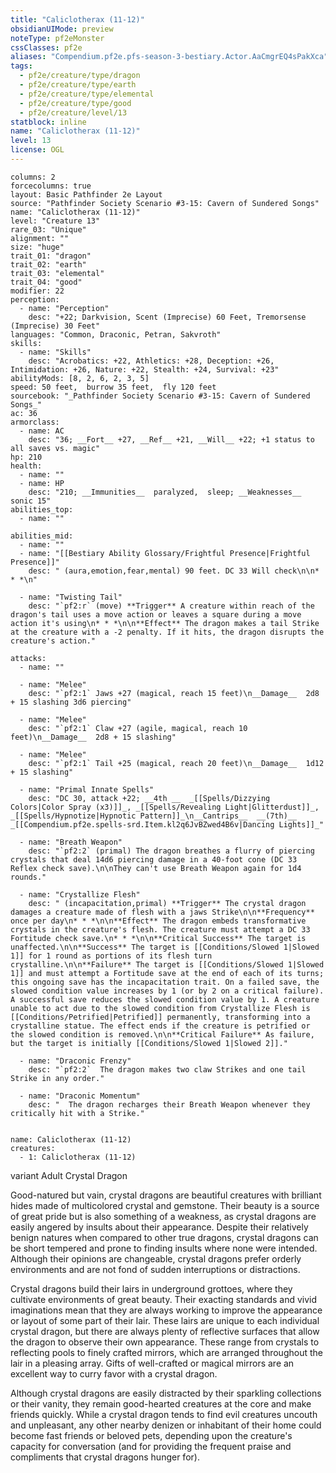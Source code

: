 ```yaml
---
title: "Caliclotherax (11-12)"
obsidianUIMode: preview
noteType: pf2eMonster
cssClasses: pf2e
aliases: "Compendium.pf2e.pfs-season-3-bestiary.Actor.AaCmgrEQ4sPakXca" 
tags:
  - pf2e/creature/type/dragon
  - pf2e/creature/type/earth
  - pf2e/creature/type/elemental
  - pf2e/creature/type/good
  - pf2e/creature/level/13
statblock: inline
name: "Caliclotherax (11-12)"
level: 13
license: OGL
---
```


```statblock
columns: 2
forcecolumns: true
layout: Basic Pathfinder 2e Layout
source: "Pathfinder Society Scenario #3-15: Cavern of Sundered Songs"
name: "Caliclotherax (11-12)"
level: "Creature 13"
rare_03: "Unique"
alignment: ""
size: "huge"
trait_01: "dragon"
trait_02: "earth"
trait_03: "elemental"
trait_04: "good"
modifier: 22
perception:
  - name: "Perception"
    desc: "+22; Darkvision, Scent (Imprecise) 60 Feet, Tremorsense (Imprecise) 30 Feet"
languages: "Common, Draconic, Petran, Sakvroth"
skills:
  - name: "Skills"
    desc: "Acrobatics: +22, Athletics: +28, Deception: +26, Intimidation: +26, Nature: +22, Stealth: +24, Survival: +23"
abilityMods: [8, 2, 6, 2, 3, 5]
speed: 50 feet,  burrow 35 feet,  fly 120 feet
sourcebook: "_Pathfinder Society Scenario #3-15: Cavern of Sundered Songs_"
ac: 36
armorclass:
  - name: AC
    desc: "36; __Fort__ +27, __Ref__ +21, __Will__ +22; +1 status to all saves vs. magic"
hp: 210
health:
  - name: ""
  - name: HP
    desc: "210; __Immunities__  paralyzed,  sleep; __Weaknesses__ sonic 15"
abilities_top:
  - name: ""

abilities_mid:
  - name: ""
  - name: "[[Bestiary Ability Glossary/Frightful Presence|Frightful Presence]]"
    desc: " (aura,emotion,fear,mental) 90 feet. DC 33 Will check\n\n* * *\n"

  - name: "Twisting Tail"
    desc: "`pf2:r` (move) **Trigger** A creature within reach of the dragon's tail uses a move action or leaves a square during a move action it's using\n* * *\n\n**Effect** The dragon makes a tail Strike at the creature with a -2 penalty. If it hits, the dragon disrupts the creature's action."

attacks:
  - name: ""

  - name: "Melee"
    desc: "`pf2:1` Jaws +27 (magical, reach 15 feet)\n__Damage__  2d8 + 15 slashing 3d6 piercing"

  - name: "Melee"
    desc: "`pf2:1` Claw +27 (agile, magical, reach 10 feet)\n__Damage__  2d8 + 15 slashing"

  - name: "Melee"
    desc: "`pf2:1` Tail +25 (magical, reach 20 feet)\n__Damage__  1d12 + 15 slashing"

  - name: "Primal Innate Spells"
    desc: "DC 30, attack +22; __4th __  _[[Spells/Dizzying Colors|Color Spray (x3)]]_, _[[Spells/Revealing Light|Glitterdust]]_, _[[Spells/Hypnotize|Hypnotic Pattern]]_\n__Cantrips__  __(7th)__ _[[Compendium.pf2e.spells-srd.Item.kl2q6JvBZwed4B6v|Dancing Lights]]_"

  - name: "Breath Weapon"
    desc: "`pf2:2` (primal) The dragon breathes a flurry of piercing crystals that deal 14d6 piercing damage in a 40-foot cone (DC 33 Reflex check save).\n\nThey can't use Breath Weapon again for 1d4 rounds."

  - name: "Crystallize Flesh"
    desc: " (incapacitation,primal) **Trigger** The crystal dragon damages a creature made of flesh with a jaws Strike\n\n**Frequency** once per day\n* * *\n\n**Effect** The dragon embeds transformative crystals in the creature's flesh. The creature must attempt a DC 33 Fortitude check save.\n* * *\n\n**Critical Success** The target is unaffected.\n\n**Success** The target is [[Conditions/Slowed 1|Slowed 1]] for 1 round as portions of its flesh turn crystalline.\n\n**Failure** The target is [[Conditions/Slowed 1|Slowed 1]] and must attempt a Fortitude save at the end of each of its turns; this ongoing save has the incapacitation trait. On a failed save, the slowed condition value increases by 1 (or by 2 on a critical failure). A successful save reduces the slowed condition value by 1. A creature unable to act due to the slowed condition from Crystallize Flesh is [[Conditions/Petrified|Petrified]] permanently, transforming into a crystalline statue. The effect ends if the creature is petrified or the slowed condition is removed.\n\n**Critical Failure** As failure, but the target is initially [[Conditions/Slowed 1|Slowed 2]]."

  - name: "Draconic Frenzy"
    desc: "`pf2:2`  The dragon makes two claw Strikes and one tail Strike in any order."

  - name: "Draconic Momentum"
    desc: "  The dragon recharges their Breath Weapon whenever they critically hit with a Strike."
 
```

```encounter-table
name: Caliclotherax (11-12)
creatures:
  - 1: Caliclotherax (11-12)
```


variant Adult Crystal Dragon

Good-natured but vain, crystal dragons are beautiful creatures with brilliant hides made of multicolored crystal and gemstone. Their beauty is a source of great pride but is also something of a weakness, as crystal dragons are easily angered by insults about their appearance. Despite their relatively benign natures when compared to other true dragons, crystal dragons can be short tempered and prone to finding insults where none were intended. Although their opinions are changeable, crystal dragons prefer orderly environments and are not fond of sudden interruptions or distractions.

Crystal dragons build their lairs in underground grottoes, where they cultivate environments of great beauty. Their exacting standards and vivid imaginations mean that they are always working to improve the appearance or layout of some part of their lair. These lairs are unique to each individual crystal dragon, but there are always plenty of reflective surfaces that allow the dragon to observe their own appearance. These range from crystals to reflecting pools to finely crafted mirrors, which are arranged throughout the lair in a pleasing array. Gifts of well-crafted or magical mirrors are an excellent way to curry favor with a crystal dragon.

Although crystal dragons are easily distracted by their sparkling collections or their vanity, they remain good-hearted creatures at the core and make friends quickly. While a crystal dragon tends to find evil creatures uncouth and unpleasant, any other nearby denizen or inhabitant of their home could become fast friends or beloved pets, depending upon the creature's capacity for conversation (and for providing the frequent praise and compliments that crystal dragons hunger for).

